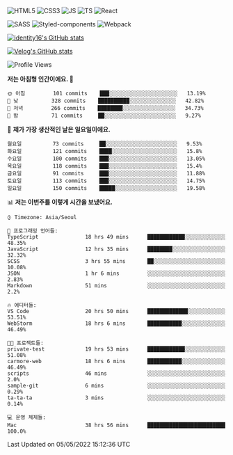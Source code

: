 ![HTML5](https://img.shields.io/badge/html5-E34F26?style=for-the-badge&logo=html5&logoColor=white)
![CSS3](https://img.shields.io/badge/css3-1572B6?style=for-the-badge&logo=css3&logoColor=white)
![JS](https://img.shields.io/badge/javascript-F7DF1E?style=for-the-badge&logo=javascript&logoColor=black)
![TS](https://img.shields.io/badge/typescript-3178C6?style=for-the-badge&logo=typescript&logoColor=white)
![React](https://img.shields.io/badge/react-61DAFB?style=for-the-badge&logo=javascript&logoColor=black)

![SASS](https://img.shields.io/badge/sass-CC6699?style=for-the-badge&logo=sass&logoColor=white)
![Styled-components](https://img.shields.io/badge/styled_components-DB7093?style=for-the-badge&logo=styled-components&logoColor=white)
![Webpack](https://img.shields.io/badge/webpack-8DD6F9?style=for-the-badge&logo=webpack&logoColor=black)

[![identity16's GitHub stats](https://github-readme-stats.vercel.app/api?username=identity16&theme=graywhite&show_icons=true)](https://github.com/anuraghazra/github-readme-stats)

[![Velog's GitHub stats](https://velog-readme-stats.vercel.app/api?name=identity16)](https://velog-readme-stats.vercel.app/api/redirect?name=identity16)

<!--START_SECTION:waka-->
![Profile Views](http://img.shields.io/badge/Profile%20Views-14-blue)

**저는 아침형 인간이에요. 🐤** 

```text
🌞 아침         101 commits    ███░░░░░░░░░░░░░░░░░░░░░░   13.19% 
🌆 낮　         328 commits    ██████████░░░░░░░░░░░░░░░   42.82% 
🌃 저녁         266 commits    ████████░░░░░░░░░░░░░░░░░   34.73% 
🌙 밤　         71 commits     ██░░░░░░░░░░░░░░░░░░░░░░░   9.27%

```
📅 **제가 가장 생산적인 날은 일요일이에요.** 

```text
월요일          73 commits     ██░░░░░░░░░░░░░░░░░░░░░░░   9.53% 
화요일          121 commits    ████░░░░░░░░░░░░░░░░░░░░░   15.8% 
수요일          100 commits    ███░░░░░░░░░░░░░░░░░░░░░░   13.05% 
목요일          118 commits    ███░░░░░░░░░░░░░░░░░░░░░░   15.4% 
금요일          91 commits     ███░░░░░░░░░░░░░░░░░░░░░░   11.88% 
토요일          113 commits    ███░░░░░░░░░░░░░░░░░░░░░░   14.75% 
일요일          150 commits    █████░░░░░░░░░░░░░░░░░░░░   19.58%

```


📊 **저는 이번주를 이렇게 시간을 보냈어요.** 

```text
⌚︎ Timezone: Asia/Seoul

💬 프로그래밍 언어들: 
TypeScript               18 hrs 49 mins      ████████████░░░░░░░░░░░░░   48.35% 
JavaScript               12 hrs 35 mins      ████████░░░░░░░░░░░░░░░░░   32.32% 
SCSS                     3 hrs 55 mins       ██░░░░░░░░░░░░░░░░░░░░░░░   10.08% 
JSON                     1 hr 6 mins         ░░░░░░░░░░░░░░░░░░░░░░░░░   2.83% 
Markdown                 51 mins             ░░░░░░░░░░░░░░░░░░░░░░░░░   2.2%

🔥 에디터들: 
VS Code                  20 hrs 50 mins      █████████████░░░░░░░░░░░░   53.51% 
WebStorm                 18 hrs 6 mins       ███████████░░░░░░░░░░░░░░   46.49%

🐱‍💻 프로젝트들: 
private-test             19 hrs 53 mins      ████████████░░░░░░░░░░░░░   51.08% 
carmore-web              18 hrs 6 mins       ███████████░░░░░░░░░░░░░░   46.49% 
scripts                  46 mins             ░░░░░░░░░░░░░░░░░░░░░░░░░   2.0% 
sample-git               6 mins              ░░░░░░░░░░░░░░░░░░░░░░░░░   0.29% 
ta-ta-ta                 3 mins              ░░░░░░░░░░░░░░░░░░░░░░░░░   0.14%

💻 운영 체제들: 
Mac                      38 hrs 56 mins      █████████████████████████   100.0%

```


 Last Updated on 05/05/2022 15:12:36 UTC
<!--END_SECTION:waka-->

